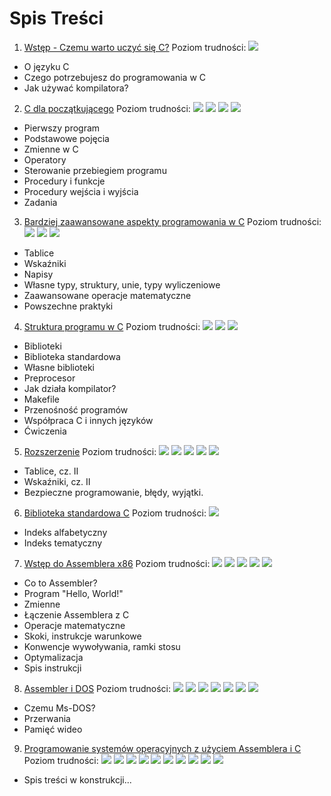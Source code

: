 # Spis Treści
 1. [Wstęp - Czemu warto uczyć się C?](Ch1) Poziom trudności: ![][star]
   - O języku C
   - Czego potrzebujesz do programowania w C
   - Jak używać kompilatora?
 2. [C dla początkującego](Ch2) Poziom trudności: ![][star] ![][star] ![][star] ![][star]
   - Pierwszy program
   - Podstawowe pojęcia
   - Zmienne w C
   - Operatory
   - Sterowanie przebiegiem programu
   - Procedury i funkcje
   - Procedury wejścia i wyjścia
   - Zadania
 3. [Bardziej zaawansowane aspekty programowania w C](Ch3) Poziom trudności: ![][star] ![][star] ![][star]
   - Tablice
   - Wskaźniki
   - Napisy
   - Własne typy, struktury, unie, typy wyliczeniowe
   - Zaawansowane operacje matematyczne
   - Powszechne praktyki
 4. [Struktura programu w C](Ch4) Poziom trudności: ![][star] ![][star] ![][star]
   - Biblioteki
   - Biblioteka standardowa
   - Własne biblioteki
   - Preprocesor
   - Jak działa kompilator?
   - Makefile
   - Przenośność programów
   - Współpraca C i innych języków
   - Ćwiczenia
 5. [Rozszerzenie](Ch5) Poziom trudności: ![][star] ![][star] ![][star] ![][star] ![][star]
   - Tablice, cz. II
   - Wskaźniki, cz. II
   - Bezpieczne programowanie, błędy, wyjątki.
 6. [Biblioteka standardowa C](Ch6) Poziom trudności: ![][star]
   - Indeks alfabetyczny
   - Indeks tematyczny
 7. [Wstęp do Assemblera x86](Ch7) Poziom trudności: ![][star] ![][star] ![][star] ![][star] ![][star]
   - Co to Assembler?
   - Program "Hello, World!"
   - Zmienne
   - Łączenie Assemblera z C
   - Operacje matematyczne
   - Skoki, instrukcje warunkowe
   - Konwencje wywoływania, ramki stosu
   - Optymalizacja
   - Spis instrukcji
 8. [Assembler i DOS](Ch8) Poziom trudności: ![][star] ![][star] ![][star] ![][star] ![][star] ![][star] ![][star]
   - Czemu Ms-DOS?
   - Przerwania
   - Pamięć wideo
 9. [Programowanie systemów operacyjnych z użyciem Assemblera i C](Ch9) Poziom trudności: ![][star] ![][star] ![][star] ![][star] ![][star] ![][star] ![][star] ![][star] ![][star] ![][star]
   - Spis treści w konstrukcji...

[star]: https://github.com/KrzysztofSzewczyk/LearnC/raw/master/common/star.png ""
